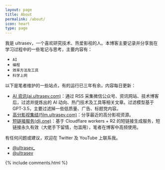```yaml
---
layout: page
title: About
permalink: /about/
icon: heart
type: page
---
```


我是 ultrasev，一个喜欢研究技术、热爱影视的人。本博客主要记录并分享我在学习过程中的一些笔记与思考，主要内容有：

* `AI`
* `编程`
* `效率方法及工具` 
* `科学上网`

以下是笔者维护的一些站点，有的运行已三年有余，内容每日更新：
- [AI 资讯(ai.ultrasev.com)](https://ai.ultrasev.com)：通过 RSS 采集微信公众号、资讯网站、技术博客后，过滤并提炼出的 AI 动向、热门技术及工具等相关文章。过滤模型基于 GPT-3.5，主要过滤掉一些低质量、广告、标题党内容。
- [高分影视集结(film.ultrasev.com)](https://film.ultrasev.com)：分享最近的高分影视资源。
- [短链接服务(dlj.one)](https://dlj.one)：基于 Cloudflare workers + R2 的短链接生成服务，短链接永久有效（大佬手下留情，勿滥用），笔者在博客中高频使用。

有任何问题或建议，欢迎在 Twitter 及 YouTube 上联系我。

- <i style="color: #1da1f2; font-size: 1.2em;" class="fa-brands fa-twitter" aria-hidden="true"></i>  [@ultrasev_](https://twitter.com/ultrasev_)
- <i style="color: #ff0000; font-size: 1.2em;" class="fa-brands fa-youtube" aria-hidden="true"></i> [@ultrasev](https://www.youtube.com/channel/UCt0Op8mQvqwjp18B8vNPjzg)
<!-- - YouTube [@ultrasev](https://www.youtube.com/channel/UCt0Op8mQvqwjp18B8vNPjzg) -->

<!-- 自 2023 年 07 月 14 日起，本站已运行 <span id="days"></span> 天，截至 {{ site.time | date: "%Y 年 %m 月 %d 日" }}，写了博文 {{ site.posts.size }} 篇，{% assign count = 0 %}{% for post in site.posts %}{% assign single_count = post.content | strip_html | strip_newlines | remove: ' ' | size %}{% assign count = count | plus: single_count %}{% endfor %}{% if count > 10000 %}{{ count | divided_by: 10000 }} 万 {{ count | modulo: 10000 }}{% else %}{{ count }}{% endif %} 字。  -->


<!-- 若您觉得本博客所创造的内容对您有所帮助，可考虑略表心意，支持一下。

{% include reward.html %} -->

{% include comments.html %}

<script>
var days = 0, daysMax = Math.floor((Date.now() / 1000 - {{ "2016-07-07" | date: "%s" }}) / (60 * 60 * 24));
(function daysCount(){
    if(days > daysMax){
        document.getElementById('days').innerHTML = daysMax;
        return;
    } else {
        document.getElementById('days').innerHTML = days;
        days += 10;
        setTimeout(daysCount, 1); 
    }
})();
</script>
